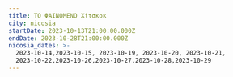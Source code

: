 ```yaml
---
title: ΤΟ ΦΑΙΝΟΜΕΝΟ Χίτσκοκ
city: nicosia
startDate: 2023-10-13T21:00:00.000Z
endDate: 2023-10-28T21:00:00.000Z
nicosia_dates: >-
  2023-10-14,2023-10-15, 2023-10-19, 2023-10-20, 2023-10-21,
  2023-10-22,2023-10-26,2023-10-27,2023-10-28,2023-10-29
---
```


